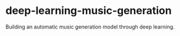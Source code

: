 # deep-learning-music-generation
Building an automatic music generation model through deep learning.
